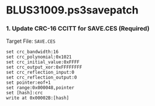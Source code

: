 # BLUS31009.ps3savepatch

### 1. Update CRC-16 CCITT for SAVE.CES (Required)

Target File: `SAVE.CES`

```
set crc_bandwidth:16
set crc_polynomial:0x1021
set crc_initial_value:0xFFFF
set crc_output_xor:0xFFFFFFFF
set crc_reflection_input:0
set crc_reflection_output:0
set pointer:eof+1
set range:0x000048,pointer
set [hash]:crc
write at 0x00002B:[hash]
```

